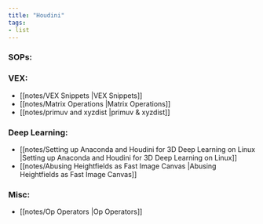 ```yaml
---
title: "Houdini"
tags:
- list
---
```

### SOPs:

### VEX:
- [[notes/VEX Snippets |VEX Snippets]]
- [[notes/Matrix Operations |Matrix Operations]]
- [[notes/primuv and xyzdist |primuv & xyzdist]]

### Deep Learning:
- [[notes/Setting up Anaconda and Houdini for 3D Deep Learning on Linux |Setting up Anaconda and Houdini for 3D Deep Learning on Linux]]
- [[notes/Abusing Heightfields as Fast Image Canvas |Abusing Heightfields as Fast Image Canvas]]

### Misc:
- [[notes/Op Operators |Op Operators]]